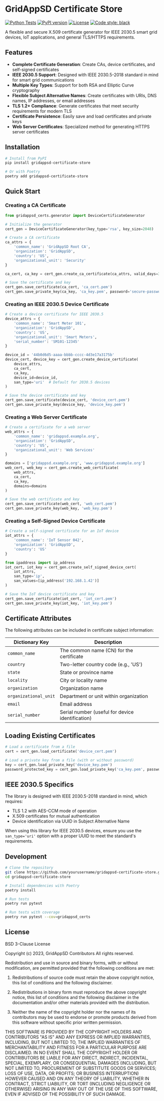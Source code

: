 # GridAppSD Certificate Store

[![Python Tests](https://github.com/yourusername/gridappsd-certificate-store/actions/workflows/python-test.yml/badge.svg)](https://github.com/yourusername/gridappsd-certificate-store/actions/workflows/python-test.yml)
[![PyPI version](https://badge.fury.io/py/gridappsd-certificate-store.svg)](https://badge.fury.io/py/gridappsd-certificate-store)
[![License](https://img.shields.io/badge/License-BSD_3--Clause-blue.svg)](https://opensource.org/licenses/BSD-3-Clause)
[![Code style: black](https://img.shields.io/badge/code%20style-black-000000.svg)](https://github.com/psf/black)

A flexible and secure X.509 certificate generator for IEEE 2030.5 smart grid devices, IoT applications, and general TLS/HTTPS requirements.

## Features

- **Complete Certificate Generation**: Create CAs, device certificates, and self-signed certificates
- **IEEE 2030.5 Support**: Designed with IEEE 2030.5-2018 standard in mind for smart grid communications
- **Multiple Key Types**: Support for both RSA and Elliptic Curve cryptography
- **Flexible Subject Alternative Names**: Create certificates with URIs, DNS names, IP addresses, or email addresses
- **TLS 1.2+ Compliance**: Generate certificates that meet security requirements for modern TLS
- **Certificate Persistence**: Easily save and load certificates and private keys
- **Web Server Certificates**: Specialized method for generating HTTPS server certificates

## Installation

```bash
# Install from PyPI
pip install gridappsd-certificate-store

# Or with Poetry
poetry add gridappsd-certificate-store
```

## Quick Start

### Creating a CA Certificate

```python
from gridappsd_certs.generator import DeviceCertificateGenerator

# Initialize the generator
cert_gen = DeviceCertificateGenerator(key_type='rsa', key_size=2048)

# Create a CA certificate
ca_attrs = {
    'common_name': 'GridAppSD Root CA',
    'organization': 'GridAppSD',
    'country': 'US',
    'organizational_unit': 'Security'
}

ca_cert, ca_key = cert_gen.create_ca_certificate(ca_attrs, valid_days=3652)

# Save the certificate and key
cert_gen.save_certificate(ca_cert, 'ca_cert.pem')
cert_gen.save_private_key(ca_key, 'ca_key.pem', password='secure-password')
```

### Creating an IEEE 2030.5 Device Certificate

```python
# Create a device certificate for IEEE 2030.5
device_attrs = {
    'common_name': 'Smart Meter 101',
    'organization': 'GridAppSD',
    'country': 'US',
    'organizational_unit': 'Smart Meters',
    'serial_number': 'SM101-12345'
}

device_id = '44b0d6d5-aaaa-bbbb-cccc-4d3e17a3175b'
device_cert, device_key = cert_gen.create_device_certificate(
    device_attrs,
    ca_cert,
    ca_key,
    device_id=device_id,
    san_type='uri'  # Default for 2030.5 devices
)

# Save the device certificate and key
cert_gen.save_certificate(device_cert, 'device_cert.pem')
cert_gen.save_private_key(device_key, 'device_key.pem')
```

### Creating a Web Server Certificate

```python
# Create a certificate for a web server
web_attrs = {
    'common_name': 'gridappsd.example.org',
    'organization': 'GridAppSD',
    'country': 'US',
    'organizational_unit': 'Web Services'
}

domains = ['gridappsd.example.org', 'www.gridappsd.example.org']
web_cert, web_key = cert_gen.create_web_certificate(
    web_attrs,
    ca_cert,
    ca_key,
    domains=domains
)

# Save the web certificate and key
cert_gen.save_certificate(web_cert, 'web_cert.pem')
cert_gen.save_private_key(web_key, 'web_key.pem')
```

### Creating a Self-Signed Device Certificate

```python
# Create a self-signed certificate for an IoT device
iot_attrs = {
    'common_name': 'IoT Sensor 042',
    'organization': 'GridAppSD',
    'country': 'US'
}

from ipaddress import ip_address
iot_cert, iot_key = cert_gen.create_self_signed_device_cert(
    iot_attrs,
    san_type='ip',
    san_values=[ip_address('192.168.1.42')]
)

# Save the IoT device certificate and key
cert_gen.save_certificate(iot_cert, 'iot_cert.pem')
cert_gen.save_private_key(iot_key, 'iot_key.pem')
```

## Certificate Attributes

The following attributes can be included in certificate subject information:

| Dictionary Key | Description |
|----------------|-------------|
| `common_name` | The common name (CN) for the certificate |
| `country` | Two-letter country code (e.g., 'US') |
| `state` | State or province name |
| `locality` | City or locality name |
| `organization` | Organization name |
| `organizational_unit` | Department or unit within organization |
| `email` | Email address |
| `serial_number` | Serial number (useful for device identification) |

## Loading Existing Certificates

```python
# Load a certificate from a file
cert = cert_gen.load_certificate('device_cert.pem')

# Load a private key from a file (with or without password)
key = cert_gen.load_private_key('device_key.pem')
password_protected_key = cert_gen.load_private_key('ca_key.pem', password='secure-password')
```

## IEEE 2030.5 Specifics

The library is designed with IEEE 2030.5-2018 standard in mind, which requires:

- TLS 1.2 with AES-CCM mode of operation
- X.509 certificates for mutual authentication
- Device identification via UUID in Subject Alternative Name

When using this library for IEEE 2030.5 devices, ensure you use the `san_type='uri'` option with a proper UUID to meet the standard's requirements.

## Development

```bash
# Clone the repository
git clone https://github.com/yourusername/gridappsd-certificate-store.git
cd gridappsd-certificate-store

# Install dependencies with Poetry
poetry install

# Run tests
poetry run pytest

# Run tests with coverage
poetry run pytest --cov=gridappsd_certs
```

## License

BSD 3-Clause License

Copyright (c) 2023, GridAppSD Contributors
All rights reserved.

Redistribution and use in source and binary forms, with or without
modification, are permitted provided that the following conditions are met:

1. Redistributions of source code must retain the above copyright notice, this
   list of conditions and the following disclaimer.

2. Redistributions in binary form must reproduce the above copyright notice,
   this list of conditions and the following disclaimer in the documentation
   and/or other materials provided with the distribution.

3. Neither the name of the copyright holder nor the names of its
   contributors may be used to endorse or promote products derived from
   this software without specific prior written permission.

THIS SOFTWARE IS PROVIDED BY THE COPYRIGHT HOLDERS AND CONTRIBUTORS "AS IS"
AND ANY EXPRESS OR IMPLIED WARRANTIES, INCLUDING, BUT NOT LIMITED TO, THE
IMPLIED WARRANTIES OF MERCHANTABILITY AND FITNESS FOR A PARTICULAR PURPOSE ARE
DISCLAIMED. IN NO EVENT SHALL THE COPYRIGHT HOLDER OR CONTRIBUTORS BE LIABLE
FOR ANY DIRECT, INDIRECT, INCIDENTAL, SPECIAL, EXEMPLARY, OR CONSEQUENTIAL
DAMAGES (INCLUDING, BUT NOT LIMITED TO, PROCUREMENT OF SUBSTITUTE GOODS OR
SERVICES; LOSS OF USE, DATA, OR PROFITS; OR BUSINESS INTERRUPTION) HOWEVER
CAUSED AND ON ANY THEORY OF LIABILITY, WHETHER IN CONTRACT, STRICT LIABILITY,
OR TORT (INCLUDING NEGLIGENCE OR OTHERWISE) ARISING IN ANY WAY OUT OF THE USE
OF THIS SOFTWARE, EVEN IF ADVISED OF THE POSSIBILITY OF SUCH DAMAGE.